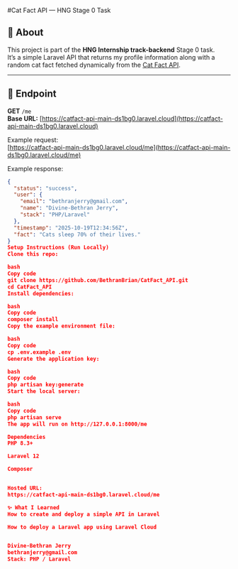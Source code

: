 #Cat Fact API — HNG Stage 0 Task

## 🚀 About

This project is part of the **HNG Internship track-backend** Stage 0 task.  
It’s a simple Laravel API that returns my profile information along with a random cat fact fetched dynamically from the [Cat Fact API](https://catfact.ninja/fact).

---

## 📍 Endpoint

**GET** `/me`  
**Base URL:** [https://catfact-api-main-ds1bg0.laravel.cloud](https://catfact-api-main-ds1bg0.laravel.cloud)

Example request:  
[https://catfact-api-main-ds1bg0.laravel.cloud/me](https://catfact-api-main-ds1bg0.laravel.cloud/me)

Example response:

```json
{
  "status": "success",
  "user": {
    "email": "bethranjerry@gmail.com",
    "name": "Divine-Bethran Jerry",
    "stack": "PHP/Laravel"
  },
  "timestamp": "2025-10-19T12:34:56Z",
  "fact": "Cats sleep 70% of their lives."
}
Setup Instructions (Run Locally)
Clone this repo:

bash
Copy code
git clone https://github.com/BethranBrian/CatFact_API.git
cd CatFact_API
Install dependencies:

bash
Copy code
composer install
Copy the example environment file:

bash
Copy code
cp .env.example .env
Generate the application key:

bash
Copy code
php artisan key:generate
Start the local server:

bash
Copy code
php artisan serve
The app will run on http://127.0.0.1:8000/me

Dependencies
PHP 8.3+

Laravel 12

Composer


Hosted URL:
https://catfact-api-main-ds1bg0.laravel.cloud/me

✨ What I Learned
How to create and deploy a simple API in Laravel

How to deploy a Laravel app using Laravel Cloud


Divine-Bethran Jerry
bethranjerry@gmail.com
Stack: PHP / Laravel
```
